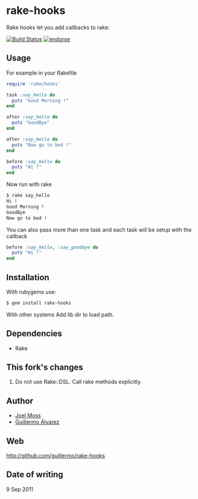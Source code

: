 # rake-hooks

Rake hooks let you add callbacks to rake:

[![Build Status](https://secure.travis-ci.org/guillermo/rake-hooks.png)](http://travis-ci.org/guillermo/rake-hooks)
[![endorse](http://api.coderwall.com/guillermo/endorsecount.png)](http://coderwall.com/guillermo)


## Usage

For example in your Rakefile

```ruby
require 'rake/hooks'

task :say_hello do
  puts "Good Morning !"
end

after :say_hello do
  puts "GoodBye"
end

after :say_hello do
  puts "Now go to bed !"
end

before :say_hello do
  puts "Hi !"
end
```

Now run with rake

```bash
$ rake say_hello
Hi !
Good Morning !
GoodBye
Now go to bed !
```

You can also pass more than one task and each task will be setup with the
callback

```ruby
before :say_hello, :say_goodbye do
  puts "Hi !"
end
```


## Installation

With rubygems use:
```bash
$ gem install rake-hooks
```

With other systems
  Add lib dir to load path.

## Dependencies

* Rake

## This fork's changes

1. Do not use Rake::DSL. Call rake methods explicitly.

## Author

* [Joel Moss](mailto:joel@developwithstyle.com)
* [Guillermo Álvarez](mailto:guillermo@cientifico.net)

## Web

http://github.com/guillermo/rake-hooks

## Date of writing 

9 Sep 2011

